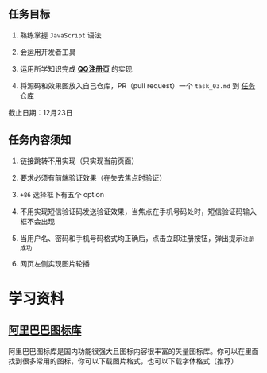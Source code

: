 ## 任务目标

1. 熟练掌握 `JavaScript` 语法

2. 会运用开发者工具

3. 运用所学知识完成 **[QQ注册页](https://ssl.zc.qq.com/v3/index-chs.html)** 的实现

4. 将源码和效果图放入自己仓库，PR（pull request）一个 `task_03.md` 到 [任务仓库](https://github.com/TECHF5VE/TechMap-Works)

截止日期：12月23日

## 任务内容须知

1. 链接跳转不用实现（只实现当前页面）

2. 要求必须有前端验证效果（在失去焦点时验证）

3. `+86` 选择框下有五个 option

4. 不用实现短信验证码发送验证效果，当焦点在手机号码处时，短信验证码输入框不会出现

5. 当用户名、密码和手机号码格式均正确后，点击立即注册按钮，弹出提示`注册成功`

6. 网页左侧实现图片轮播

# 学习资料

## [阿里巴巴图标库](https://www.iconfont.cn/)

阿里巴巴图标库是国内功能很强大且图标内容很丰富的矢量图标库。你可以在里面找到很多常用的图标，你可以下载图片格式，也可以下载字体格式（推荐）